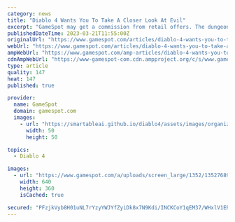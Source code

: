 ```yaml
---
category: news
title: "Diablo 4 Wants You To Take A Closer Look At Evil"
excerpt: "GameSpot may get a commission from retail offers. The dungeon crawler genre that Diablo helped to trailblaze is not known for getting up close and personal with its characters. The overhead ..."
publishedDateTime: 2023-03-21T11:55:00Z
originalUrl: "https://www.gamespot.com/articles/diablo-4-wants-you-to-take-a-closer-look-at-evil/1100-6512547/"
webUrl: "https://www.gamespot.com/articles/diablo-4-wants-you-to-take-a-closer-look-at-evil/1100-6512547/"
ampWebUrl: "https://www.gamespot.com/amp-articles/diablo-4-wants-you-to-take-a-closer-look-at-evil/1100-6512547/"
cdnAmpWebUrl: "https://www-gamespot-com.cdn.ampproject.org/c/s/www.gamespot.com/amp-articles/diablo-4-wants-you-to-take-a-closer-look-at-evil/1100-6512547/"
type: article
quality: 147
heat: 147
published: true

provider:
  name: GameSpot
  domain: gamespot.com
  images:
    - url: "https://smartableai.github.io/diablo4/assets/images/organizations/gamespot.com-50x50.jpg"
      width: 50
      height: 50

topics:
  - Diablo 4

images:
  - url: "https://www.gamespot.com/a/uploads/screen_large/1352/13527689/4114321-gameplay_d4_stronghold_v1.jpg"
    width: 640
    height: 360
    isCached: true

secured: "PFzjkVyb8H01uNL7rYzyYWJYfZyiDk8x7N9Kdi/INCKCoY1qEM37/WHxlV1ERzk+esAlf4+NxxaFJCKjnlBE+pZ6qcWvDsdDgIp+BahU/7irNUUTrtGN8pZ6q7gnIFeLMbGjNZ1Oa14KDATQmdvoeWAJwRhANozSJCrWDpAAOstf24Jh2InvOn8E+FMEaByKj686SwCNK/iAJ3xBtpl/oDzedfhg0uWC5jKPLIcfqoHL+4+2VGvhyBKm8F+n2i3xnqaefrjXAFdxqlMp/2EXcemV0nJqJPFEwfw0nS1av6lSB1SdK18yz+sZahAewrV5I2cITZ+bl+4RxjIh6nC3zGAommylBlnZA6wdPV/08Fs=;26RhxYmTt7tKsHrFwW2mwQ=="
---
```


